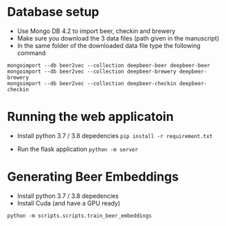 # Database setup

* Use Mongo DB 4.2 to import beer, checkin and brewery
* Make sure you download the 3 data files (path given in the manuscript)
* In the same folder of the downloaded data file type the following command

```
mongoimport --db beer2vec --collection deepbeer-beer deepbeer-beer
mongoimport --db beer2vec --collection deepbeer-brewery deepbeer-brewery
mongoimport --db beer2vec --collection deepbeer-checkin deepbeer-checkin
```

# Running the web applicatoin
* Install python 3.7 / 3.8 depedencies
`pip install -r requirement.txt`

* Run the flask application
`python -m server`

# Generating Beer Embeddings
* Install python 3.7 / 3.8 depedencies
* Install Cuda (and have a GPU ready)

`python -m scripts.scripts.train_beer_embeddings`
